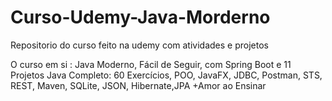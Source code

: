 # Curso-Udemy-Java-Morderno
Repositorio do curso feito na udemy com atividades e projetos

O curso em si :
Java Moderno, Fácil de Seguir, com Spring Boot e 11 Projetos
Java Completo: 60 Exercícios, POO, JavaFX, JDBC, Postman, STS, REST, Maven, SQLite, JSON, Hibernate,JPA +Amor ao Ensinar
